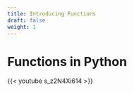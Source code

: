 ```yaml
---
title: Introducing Functions
draft: false
weight: 1
---
```

# Functions in Python

{{< youtube s_z2N4Xi614 >}}